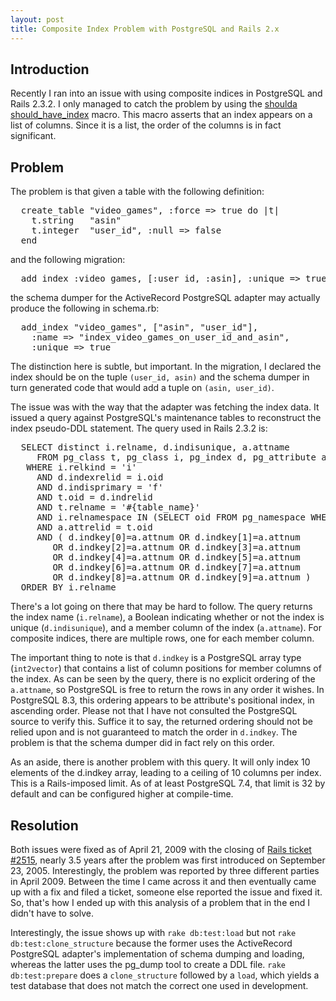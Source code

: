 ```yaml
---
layout: post
title: Composite Index Problem with PostgreSQL and Rails 2.x
---
```


Introduction
------------

Recently I ran into an issue with using composite indices in PostgreSQL and Rails 2.3.2.  I only managed to
catch the problem by using the [shoulda should\_have\_index](http://dev.thoughtbot.com/shoulda/classes/Shoulda/ActiveRecord/Macros.html#M000057) macro.
This macro asserts that an index appears on a list of columns.  Since it is a list, the order of the columns is
in fact significant.

Problem
--------

The problem is that given a table with the following definition:

<pre class="brush:ruby">
  create_table "video_games", :force => true do |t|
    t.string   "asin"
    t.integer  "user_id", :null => false
  end
</pre>

and the following migration:

<pre class="brush:ruby">
  add_index :video_games, [:user_id, :asin], :unique => true
</pre>

the schema dumper for the ActiveRecord PostgreSQL adapter may actually produce the following in schema.rb:

<pre class="brush:ruby">
  add_index "video_games", ["asin", "user_id"],
    :name => "index_video_games_on_user_id_and_asin",
    :unique => true
</pre>

The distinction here is subtle, but important.  In the migration, I declared the index should be on the tuple ``(user_id, asin)`` and the schema dumper in turn generated code that would add a tuple on ``(asin, user_id)``.

The issue was with the way that the adapter was fetching the index data.  It issued a query against PostgreSQL's
maintenance tables to reconstruct the index pseudo-DDL statement.  The query used in Rails 2.3.2 is:

<pre class="brush:sql">
  SELECT distinct i.relname, d.indisunique, a.attname
     FROM pg_class t, pg_class i, pg_index d, pg_attribute a
   WHERE i.relkind = 'i'
     AND d.indexrelid = i.oid
     AND d.indisprimary = 'f'
     AND t.oid = d.indrelid
     AND t.relname = '#{table_name}'
     AND i.relnamespace IN (SELECT oid FROM pg_namespace WHERE nspname IN (#{schemas}) )
     AND a.attrelid = t.oid
     AND ( d.indkey[0]=a.attnum OR d.indkey[1]=a.attnum
        OR d.indkey[2]=a.attnum OR d.indkey[3]=a.attnum
        OR d.indkey[4]=a.attnum OR d.indkey[5]=a.attnum
        OR d.indkey[6]=a.attnum OR d.indkey[7]=a.attnum
        OR d.indkey[8]=a.attnum OR d.indkey[9]=a.attnum )
  ORDER BY i.relname
</pre>

There's a lot going on there that may be hard to follow.  The query returns the index name (``i.relname``),
a Boolean indicating whether or not the index is unique (``d.indisunique``), and a member column of the index (``a.attname``).  For
composite indices, there are multiple rows, one for each member column.

The important thing to note is that ``d.indkey`` is a PostgreSQL array type (``int2vector``) that contains a list
of column positions for member columns of the index.  As can be seen by the query, there is no explicit ordering
of the ``a.attname``, so PostgreSQL is free to return the rows in any order it wishes.  In PostgreSQL 8.3, this ordering
appears to be attribute's positional index, in ascending order.  Please not that I have not consulted the
PostgreSQL source to verify this.  Suffice it to say, the returned ordering should not be relied upon and is
not guaranteed to match the order in ``d.indkey``.  The problem is that the schema dumper did in fact rely on this order.

As an aside, there is another problem with this query.  It will only index 10 elements of the d.indkey array, leading
to a ceiling of 10 columns per index.  This is a Rails-imposed limit.  As of at least PostgreSQL 7.4, that limit is
32 by default and can be configured higher at compile-time.


Resolution
----------

Both issues were fixed as of April 21, 2009 with the closing of [Rails ticket #2515](https://rails.lighthouseapp.com/projects/8994-ruby-on-rails/tickets/2515), nearly 3.5 years after the problem
was first introduced on September 23, 2005.  Interestingly, the problem was reported by three different parties
in April 2009.  Between the time I came across it and then eventually came up with a fix and filed a ticket, someone else reported the issue and fixed it.  So, that's how I ended up with this analysis of a problem that in the end I didn't have to solve.

Interestingly, the issue shows up with ``rake db:test:load`` but not ``rake db:test:clone_structure`` because the
former uses the ActiveRecord PostgreSQL adapter's implementation of schema dumping and loading, whereas the latter
uses the pg\_dump tool to create a DDL file.  ``rake db:test:prepare`` does a ``clone_structure`` followed by a ``load``,
which yields a test database that does not match the correct one used in development.

